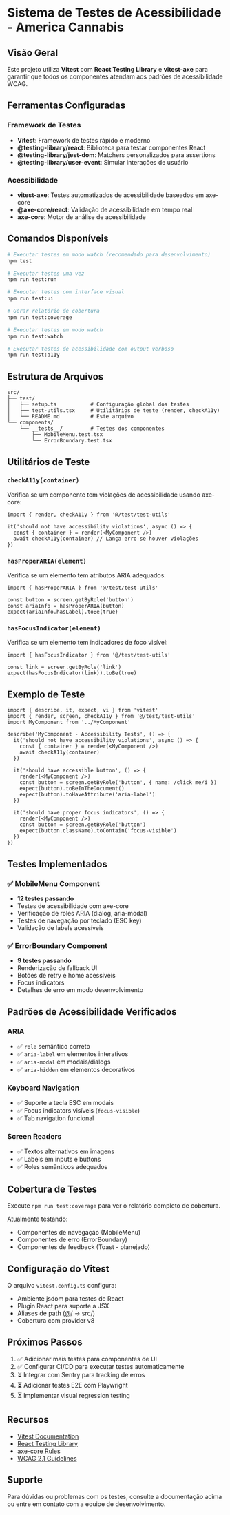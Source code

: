 # Sistema de Testes de Acessibilidade - America Cannabis

## Visão Geral

Este projeto utiliza **Vitest** com **React Testing Library** e **vitest-axe** para garantir que todos os componentes atendam aos padrões de acessibilidade WCAG.

## Ferramentas Configuradas

### Framework de Testes
- **Vitest**: Framework de testes rápido e moderno
- **@testing-library/react**: Biblioteca para testar componentes React
- **@testing-library/jest-dom**: Matchers personalizados para assertions
- **@testing-library/user-event**: Simular interações de usuário

### Acessibilidade
- **vitest-axe**: Testes automatizados de acessibilidade baseados em axe-core
- **@axe-core/react**: Validação de acessibilidade em tempo real
- **axe-core**: Motor de análise de acessibilidade

## Comandos Disponíveis

```bash
# Executar testes em modo watch (recomendado para desenvolvimento)
npm test

# Executar testes uma vez
npm run test:run

# Executar testes com interface visual
npm run test:ui

# Gerar relatório de cobertura
npm run test:coverage

# Executar testes em modo watch
npm run test:watch

# Executar testes de acessibilidade com output verboso
npm run test:a11y
```

## Estrutura de Arquivos

```
src/
├── test/
│   ├── setup.ts           # Configuração global dos testes
│   ├── test-utils.tsx     # Utilitários de teste (render, checkA11y)
│   └── README.md          # Este arquivo
└── components/
    └── __tests__/         # Testes dos componentes
        ├── MobileMenu.test.tsx
        └── ErrorBoundary.test.tsx
```

## Utilitários de Teste

### `checkA11y(container)`

Verifica se um componente tem violações de acessibilidade usando axe-core:

```tsx
import { render, checkA11y } from '@/test/test-utils'

it('should not have accessibility violations', async () => {
  const { container } = render(<MyComponent />)
  await checkA11y(container) // Lança erro se houver violações
})
```

### `hasProperARIA(element)`

Verifica se um elemento tem atributos ARIA adequados:

```tsx
import { hasProperARIA } from '@/test/test-utils'

const button = screen.getByRole('button')
const ariaInfo = hasProperARIA(button)
expect(ariaInfo.hasLabel).toBe(true)
```

### `hasFocusIndicator(element)`

Verifica se um elemento tem indicadores de foco visível:

```tsx
import { hasFocusIndicator } from '@/test/test-utils'

const link = screen.getByRole('link')
expect(hasFocusIndicator(link)).toBe(true)
```

## Exemplo de Teste

```tsx
import { describe, it, expect, vi } from 'vitest'
import { render, screen, checkA11y } from '@/test/test-utils'
import MyComponent from '../MyComponent'

describe('MyComponent - Accessibility Tests', () => {
  it('should not have accessibility violations', async () => {
    const { container } = render(<MyComponent />)
    await checkA11y(container)
  })

  it('should have accessible button', () => {
    render(<MyComponent />)
    const button = screen.getByRole('button', { name: /click me/i })
    expect(button).toBeInTheDocument()
    expect(button).toHaveAttribute('aria-label')
  })

  it('should have proper focus indicators', () => {
    render(<MyComponent />)
    const button = screen.getByRole('button')
    expect(button.className).toContain('focus-visible')
  })
})
```

## Testes Implementados

### ✅ MobileMenu Component
- **12 testes passando**
- Testes de acessibilidade com axe-core
- Verificação de roles ARIA (dialog, aria-modal)
- Testes de navegação por teclado (ESC key)
- Validação de labels acessíveis

### ✅ ErrorBoundary Component
- **9 testes passando**
- Renderização de fallback UI
- Botões de retry e home acessíveis
- Focus indicators
- Detalhes de erro em modo desenvolvimento

## Padrões de Acessibilidade Verificados

### ARIA
- ✅ `role` semântico correto
- ✅ `aria-label` em elementos interativos
- ✅ `aria-modal` em modais/dialogs
- ✅ `aria-hidden` em elementos decorativos

### Keyboard Navigation
- ✅ Suporte a tecla ESC em modais
- ✅ Focus indicators visíveis (`focus-visible`)
- ✅ Tab navigation funcional

### Screen Readers
- ✅ Textos alternativos em imagens
- ✅ Labels em inputs e buttons
- ✅ Roles semânticos adequados

## Cobertura de Testes

Execute `npm run test:coverage` para ver o relatório completo de cobertura.

Atualmente testando:
- Componentes de navegação (MobileMenu)
- Componentes de erro (ErrorBoundary)
- Componentes de feedback (Toast - planejado)

## Configuração do Vitest

O arquivo `vitest.config.ts` configura:
- Ambiente jsdom para testes de React
- Plugin React para suporte a JSX
- Aliases de path (@/ -> src/)
- Cobertura com provider v8

## Próximos Passos

1. ✅ Adicionar mais testes para componentes de UI
2. ✅ Configurar CI/CD para executar testes automaticamente
3. ⏳ Integrar com Sentry para tracking de erros
4. ⏳ Adicionar testes E2E com Playwright
5. ⏳ Implementar visual regression testing

## Recursos

- [Vitest Documentation](https://vitest.dev/)
- [React Testing Library](https://testing-library.com/react)
- [axe-core Rules](https://github.com/dequelabs/axe-core/blob/develop/doc/rule-descriptions.md)
- [WCAG 2.1 Guidelines](https://www.w3.org/WAI/WCAG21/quickref/)

## Suporte

Para dúvidas ou problemas com os testes, consulte a documentação acima ou entre em contato com a equipe de desenvolvimento.
